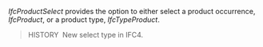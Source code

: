 _IfcProductSelect_ provides the option to either select a product occurrence, _IfcProduct_, or a product type, _IfcTypeProduct_.

> HISTORY  New select type in IFC4.

&nbsp;